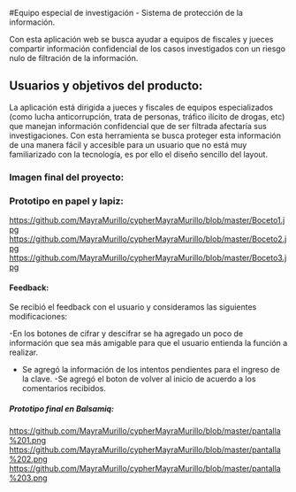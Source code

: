 #Equipo especial de investigación - Sistema de protección de la información.

Con esta aplicación web se busca ayudar a equipos de fiscales y jueces compartir información confidencial de los casos investigados con un riesgo nulo de filtración de la información.

## Usuarios y objetivos del producto:
La aplicación está dirigida a jueces y fiscales de equipos especializados (como lucha anticorrupción, trata de personas, tráfico ilícito de drogas, etc) que manejan información confidencial que de ser filtrada afectaría sus investigaciones.
Con esta herramienta se busca proteger esta información de una manera fácil y accesible para un usuario que no está muy familiarizado con la tecnología, es por ello el diseño sencillo del layout.

### Imagen final del proyecto:



### Prototipo en papel y lapiz:

 <https://github.com/MayraMurillo/cypherMayraMurillo/blob/master/Boceto1.jpg>
 <https://github.com/MayraMurillo/cypherMayraMurillo/blob/master/Boceto2.jpg>
 <https://github.com/MayraMurillo/cypherMayraMurillo/blob/master/Boceto3.jpg>


#### Feedback:
Se recibió el feedback con el usuario y consideramos las siguientes modificaciones:

-En los botones de cifrar y descifrar se ha agregado un poco de información que sea más amigable para que el usuario entienda la función a realizar.
- Se agregó la información de los intentos pendientes para el ingreso de la clave.
-Se agregó el boton de volver al inicio de acuerdo a los comentarios recibidos.

##### Prototipo final en Balsamiq:
  
<https://github.com/MayraMurillo/cypherMayraMurillo/blob/master/pantalla%201.png>
<https://github.com/MayraMurillo/cypherMayraMurillo/blob/master/pantalla%202.png>
<https://github.com/MayraMurillo/cypherMayraMurillo/blob/master/pantalla%203.png>
